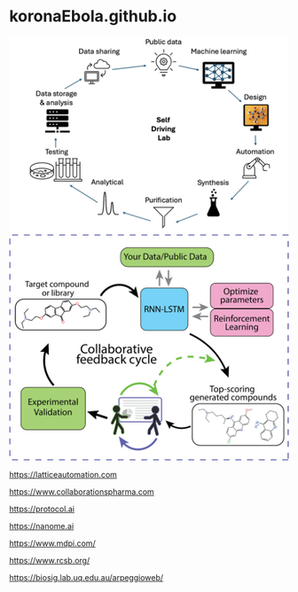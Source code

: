 # koronaEbola.github.io

<img src="self-driving-2.png"/>

<img src="feedback-cycle.png"/>

https://latticeautomation.com

https://www.collaborationspharma.com

https://protocol.ai

https://nanome.ai

https://www.mdpi.com/

https://www.rcsb.org/

https://biosig.lab.uq.edu.au/arpeggioweb/
